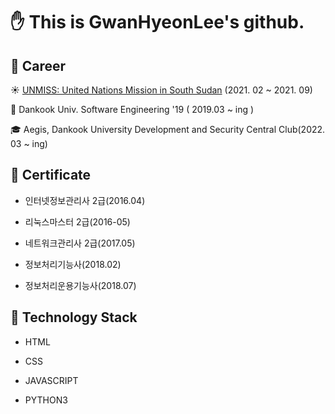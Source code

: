 # ✋ This is GwanHyeonLee's github.
## 🧑 Career

☀️ [UNMISS: United Nations Mission in South Sudan](https://ko.wikipedia.org/wiki/%EB%8C%80%ED%95%9C%EB%AF%BC%EA%B5%AD_%EB%82%A8%EC%88%98%EB%8B%A8_%EC%9E%AC%EA%B1%B4%EC%A7%80%EC%9B%90%EB%8B%A8)
 (2021. 02 ~ 2021. 09)

🏫 Dankook Univ. Software Engineering '19 ( 2019.03 ~ ing )

🎓 Aegis, Dankook University Development and Security Central Club(2022. 03 ~ ing)

## 📑 Certificate

- 인터넷정보관리사 2급(2016.04)

- 리눅스마스터 2급(2016-05)

- 네트워크관리사 2급(2017.05)

- 정보처리기능사(2018.02)

- 정보처리운용기능사(2018.07)

## 🔧 Technology Stack

- HTML

- CSS

- JAVASCRIPT

- PYTHON3
